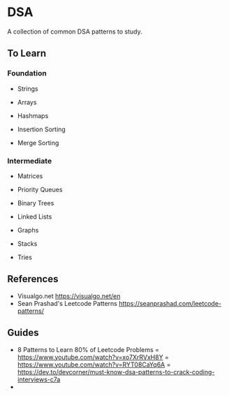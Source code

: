 # DSA
A collection of common DSA patterns to study. 

## To Learn

### Foundation
- Strings
- Arrays
- Hashmaps

- Insertion Sorting
- Merge Sorting

### Intermediate 
- Matrices
- Priority Queues
- Binary Trees

- Linked Lists
- Graphs
- Stacks
- Tries

## References
- Visualgo.net
https://visualgo.net/en
- Sean Prashad's Leetcode Patterns
https://seanprashad.com/leetcode-patterns/

## Guides
- 8 Patterns to Learn 80% of Leetcode Problems
= https://www.youtube.com/watch?v=xo7XrRVxH8Y
= https://www.youtube.com/watch?v=RYT08CaYq6A
= https://dev.to/devcorner/must-know-dsa-patterns-to-crack-coding-interviews-c7a
- 
